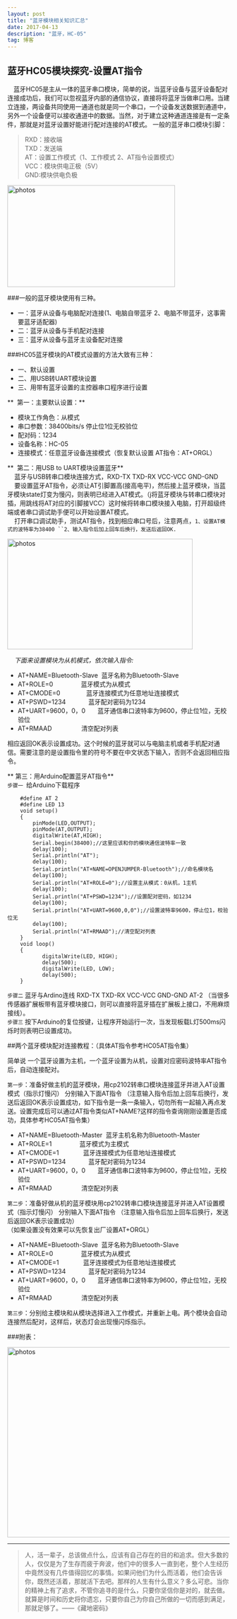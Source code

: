 ```yaml
---
layout: post
title: "蓝牙模块相关知识汇总"
date: 2017-04-13 
description: "蓝牙，HC-05"
tag: 博客 
---   
```



## 蓝牙HC05模块探究-设置AT指令


　蓝牙HC05是主从一体的蓝牙串口模块，简单的说，当蓝牙设备与蓝牙设备配对连接成功后，我们可以忽视蓝牙内部的通信协议，直接将将蓝牙当做串口用。当建立连接，两设备共同使用一通道也就是同一个串口，一个设备发送数据到通道中，另外一个设备便可以接收通道中的数据。当然，对于建立这种通道连接是有一定条件，那就是对蓝牙设置好能进行配对连接的AT模式。 一般的蓝牙串口模块引脚：


> RXD：接收端           
> TXD：发送端       
> AT：设置工作模式（1、工作模式 2、AT指令设置模式）            
> VCC：模块供电正极（5V）          
> GND:模块供电负极          


<img src="http://omjh2j5h3.bkt.clouddn.com/%E8%93%9D%E7%89%99/7.png" width="380" height="230" alt="photos"/>


###一般的蓝牙模块使用有三种。



- 一：蓝牙从设备与电脑配对连接(1、电脑自带蓝牙 2、电脑不带蓝牙，这事需要蓝牙适配器)      
- 二：蓝牙从设备与手机配对连接      
- 三：蓝牙从设备与蓝牙主设备配对连接      


###HC05蓝牙模块的AT模式设置的方法大致有三种：


- 一、默认设置         
- 二、用USB转UART模块设置   
- 三、用带有蓝牙设置的主控器串口程序进行设置        

**  第一：主要默认设置：**            

- 模块工作角色：从模式   
- 串口参数：38400bits/s 停止位1位无校验位   
- 配对码：1234  
- 设备名称：HC-05   
- 连接模式：任意蓝牙设备连接模式（恢复默认设置 AT指令：AT+ORGL）  

**  第二：用USB to UART模块设置蓝牙**       
    蓝牙与USB转串口模块连接方式，RXD-TX TXD-RX VCC-VCC GND-GND         
    要设置蓝牙AT指令，必须让AT引脚置高(接高电平)，然后接上蓝牙模块，当蓝牙模块state灯变为慢闪，则表明已经进入AT模式。（j将蓝牙模块与转串口模块对插，用跳线将AT对应的引脚接VCC）这时候将转串口模块接入电脑，打开超级终端或者串口调试助手便可以开始设置AT模式。        
    打开串口调试助手，测试AT指令，找到相应串口号后，注意两点，`1、设置AT模式的波特率为38400 ``2、输入指令后加上回车后换行，发送后返回OK.`     

<img src="http://omjh2j5h3.bkt.clouddn.com/%E8%93%9D%E7%89%99/6.png" width="420" height="250" alt="photos"/>

    *下面来设置模块为从机模式，依次输入指令:*  

   
- AT+NAME=Bluetooth-Slave  蓝牙名称为Bluetooth-Slave         
- AT+ROLE=0                蓝牙模式为从模式         
- AT+CMODE=0               蓝牙连接模式为任意地址连接模式         
- AT+PSWD=1234             蓝牙配对密码为1234         
- AT+UART=9600，0，0       蓝牙通信串口波特率为9600，停止位1位，无校验位          
- AT+RMAAD                 清空配对列表        

相应返回OK表示设置成功。这个时候的蓝牙就可以与电脑主机或者手机配对通信。需要注意的是设置指令里的符号不要在中文状态下输入，否则不会返回相应指令。

** 第三：用Arduino配置蓝牙AT指令**              
`步骤一 `给Arduino下载程序        

		#define AT 2
		#define LED 13
		void setup()
		{
			pinMode(LED,OUTPUT);
			pinMode(AT,OUTPUT);
			digitalWrite(AT,HIGH);
			Serial.begin(38400);//这里应该和你的模块通信波特率一致
			delay(100);
			Serial.println("AT");
			delay(100);
			Serial.println("AT+NAME=OPENJUMPER-Bluetooth");//命名模块名
			delay(100);
			Serial.println("AT+ROLE=0");//设置主从模式：0从机，1主机
			delay(100);
			Serial.println("AT+PSWD=1234");//设置配对密码，如1234
			delay(100);
			Serial.println("AT+UART=9600,0,0");//设置波特率9600，停止位1，校验位无
			delay(100);
			Serial.println("AT+RMAAD");//清空配对列表
		}
		void loop()
		{
		       digitalWrite(LED, HIGH);
		       delay(500);
		       digitalWrite(LED, LOW);
		       delay(500);
		}



`步骤二` 蓝牙与Ardino连线 RXD-TX TXD-RX VCC-VCC GND-GND AT-2 （当很多传感器扩展板带有蓝牙模块接口，则可以直接将蓝牙插在扩展板上接口，不用麻烦接线）。     
`步骤三` 按下Arduino的复位按键，让程序开始运行一次，当发现板载L灯500ms闪烁时则表明已设置成功。           

##两个蓝牙模块配对连接教程：（具体AT指令参考HC05AT指令集）             
             

简单说 一个蓝牙设置为主机，一个蓝牙设置为从机，设置对应密码波特率AT指令后，自动连接配对。     


`第一步`：准备好做主机的蓝牙模块，用cp2102转串口模块连接蓝牙并进入AT设置模式（指示灯慢闪）
分别输入下面AT指令 （注意输入指令后加上回车后换行，发送后返回OK表示设置成功，如下指令是一条一条输入，切勿所有一起输入再点发送。设置完成后可以通过AT指令类似AT+NAME?这样的指令查询刚刚设置是否成功，具体参考HC05AT指令集）             


- AT+NAME=Bluetooth-Master  蓝牙主机名称为Bluetooth-Master     
- AT+ROLE=1                蓝牙模式为主模式       
- AT+CMODE=1              蓝牙连接模式为任意地址连接模式        
- AT+PSWD=1234             蓝牙配对密码为1234           
- AT+UART=9600，0，0       蓝牙通信串口波特率为9600，停止位1位，无校验位         
- AT+RMAAD                 清空配对列表         


`第二步`：准备好做从机的蓝牙模块用cp2102转串口模块连接蓝牙并进入AT设置模式（指示灯慢闪）
分别输入下面AT指令 （注意输入指令后加上回车后换行，发送后返回OK表示设置成功）      
（如果设置没有效果可以先恢复出厂设置AT+ORGL）        

- AT+NAME=Bluetooth-Slave  蓝牙名称为Bluetooth-Slave          
- AT+ROLE=0                蓝牙模式为从模式      
- AT+CMODE=1              蓝牙连接模式为任意地址连接模式       
- AT+PSWD=1234             蓝牙配对密码为1234          
- AT+UART=9600，0，0       蓝牙通信串口波特率为9600，停止位1位，无校验位     
- AT+RMAAD                 清空配对列表      

`第三步`：分别给主模块和从模块选择进入工作模式，并重新上电。两个模块会自动连接然后配对，这样后，状态灯会出现慢闪烁指示。       
 
###附表：

<img src="http://omjh2j5h3.bkt.clouddn.com/%E8%93%9D%E7%89%99/5.png" width="680" height="430" alt="photos"/>


----------
>  人，活一辈子，总该做点什么，应该有自己存在的目的和追求。但大多数的人，仅仅是为了生存而疲于奔波，他们中的很多人一直到老，整个人生经历中竟然没有几件值得回忆的事情。如果问他们为什么而活着，他们会告诉你，既然还活着，那就活下去吧。那样的人生有什么意义？多么可悲。当你的精神上有了追求，不管你追寻的是什么，只要你坚信你是对的，就去做。就算是时间和历史将你遗忘，只要你自己为你自己所做的一切而感到满足，那就足够了。——《藏地密码》
<br>



